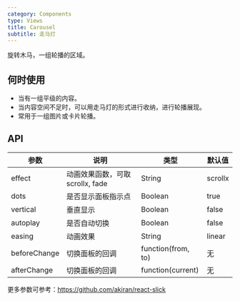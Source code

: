 ```yaml
---
category: Components
type: Views
title: Carousel
subtitle: 走马灯
---
```


旋转木马，一组轮播的区域。

## 何时使用

- 当有一组平级的内容。
- 当内容空间不足时，可以用走马灯的形式进行收纳，进行轮播展现。
- 常用于一组图片或卡片轮播。

## API

| 参数             | 说明                                         | 类型     | 默认值                          |
|------------------|----------------------------------------------|----------|---------------------------------|
| effect           | 动画效果函数，可取 scrollx, fade | String | scrollx |
| dots | 是否显示面板指示点 | Boolean   | true |
| vertical | 垂直显示 | Boolean   | false |
| autoplay | 是否自动切换 | Boolean   | false |
| easing | 动画效果 | String   | linear |
| beforeChange      | 切换面板的回调                              | function(from, to) | 无
| afterChange       | 切换面板的回调                              | function(current)  | 无

更多参数可参考：https://github.com/akiran/react-slick

<style>
.jgui-carousel .slick-slide {
  text-align: center;
  height: 100px;
  line-height: 100px;
  background: #71B5DE;
  color: #fff;
  overflow: hidden;
}
#components-carousel-demo-vertical .jgui-carousel {
  margin-right: 35px;
}
</style>
